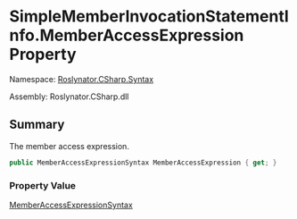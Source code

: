 # SimpleMemberInvocationStatementInfo\.MemberAccessExpression Property

Namespace: [Roslynator.CSharp.Syntax](../../README.md)

Assembly: Roslynator\.CSharp\.dll

## Summary

The member access expression\.

```csharp
public MemberAccessExpressionSyntax MemberAccessExpression { get; }
```

### Property Value

[MemberAccessExpressionSyntax](https://docs.microsoft.com/en-us/dotnet/api/microsoft.codeanalysis.csharp.syntax.memberaccessexpressionsyntax)


